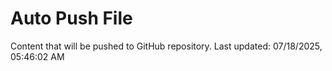 # Auto Push File

Content that will be pushed to GitHub repository.
Last updated: 07/18/2025, 05:46:02 AM